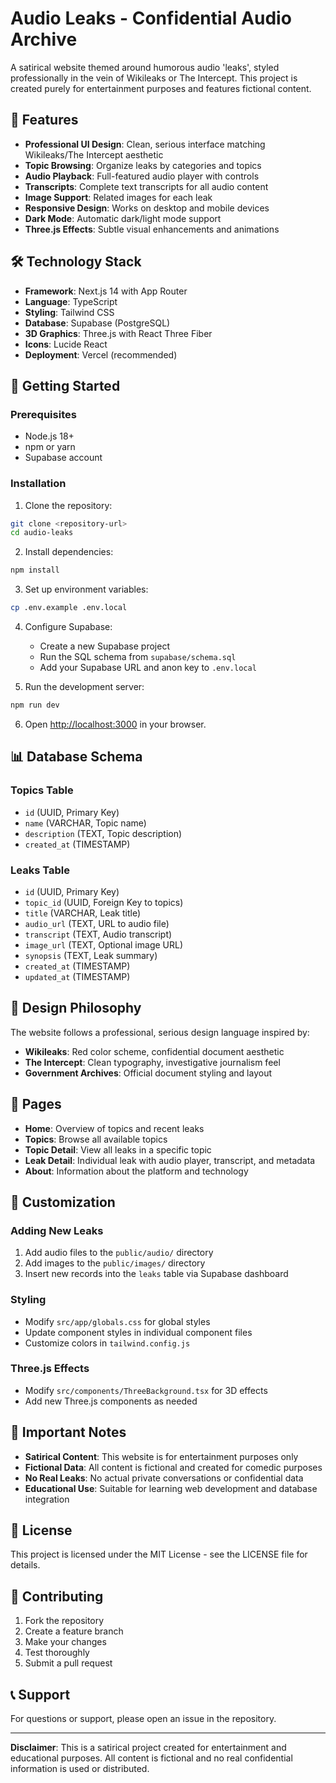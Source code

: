 # Audio Leaks - Confidential Audio Archive

A satirical website themed around humorous audio 'leaks', styled professionally in the vein of Wikileaks or The Intercept. This project is created purely for entertainment purposes and features fictional content.

## 🎯 Features

- **Professional UI Design**: Clean, serious interface matching Wikileaks/The Intercept aesthetic
- **Topic Browsing**: Organize leaks by categories and topics
- **Audio Playback**: Full-featured audio player with controls
- **Transcripts**: Complete text transcripts for all audio content
- **Image Support**: Related images for each leak
- **Responsive Design**: Works on desktop and mobile devices
- **Dark Mode**: Automatic dark/light mode support
- **Three.js Effects**: Subtle visual enhancements and animations

## 🛠 Technology Stack

- **Framework**: Next.js 14 with App Router
- **Language**: TypeScript
- **Styling**: Tailwind CSS
- **Database**: Supabase (PostgreSQL)
- **3D Graphics**: Three.js with React Three Fiber
- **Icons**: Lucide React
- **Deployment**: Vercel (recommended)

## 🚀 Getting Started

### Prerequisites

- Node.js 18+ 
- npm or yarn
- Supabase account

### Installation

1. Clone the repository:
```bash
git clone <repository-url>
cd audio-leaks
```

2. Install dependencies:
```bash
npm install
```

3. Set up environment variables:
```bash
cp .env.example .env.local
```

4. Configure Supabase:
   - Create a new Supabase project
   - Run the SQL schema from `supabase/schema.sql`
   - Add your Supabase URL and anon key to `.env.local`

5. Run the development server:
```bash
npm run dev
```

6. Open [http://localhost:3000](http://localhost:3000) in your browser.

## 📊 Database Schema

### Topics Table
- `id` (UUID, Primary Key)
- `name` (VARCHAR, Topic name)
- `description` (TEXT, Topic description)
- `created_at` (TIMESTAMP)

### Leaks Table
- `id` (UUID, Primary Key)
- `topic_id` (UUID, Foreign Key to topics)
- `title` (VARCHAR, Leak title)
- `audio_url` (TEXT, URL to audio file)
- `transcript` (TEXT, Audio transcript)
- `image_url` (TEXT, Optional image URL)
- `synopsis` (TEXT, Leak summary)
- `created_at` (TIMESTAMP)
- `updated_at` (TIMESTAMP)

## 🎨 Design Philosophy

The website follows a professional, serious design language inspired by:
- **Wikileaks**: Red color scheme, confidential document aesthetic
- **The Intercept**: Clean typography, investigative journalism feel
- **Government Archives**: Official document styling and layout

## 📱 Pages

- **Home**: Overview of topics and recent leaks
- **Topics**: Browse all available topics
- **Topic Detail**: View all leaks in a specific topic
- **Leak Detail**: Individual leak with audio player, transcript, and metadata
- **About**: Information about the platform and technology

## 🔧 Customization

### Adding New Leaks
1. Add audio files to the `public/audio/` directory
2. Add images to the `public/images/` directory
3. Insert new records into the `leaks` table via Supabase dashboard

### Styling
- Modify `src/app/globals.css` for global styles
- Update component styles in individual component files
- Customize colors in `tailwind.config.js`

### Three.js Effects
- Modify `src/components/ThreeBackground.tsx` for 3D effects
- Add new Three.js components as needed

## 🚨 Important Notes

- **Satirical Content**: This website is for entertainment purposes only
- **Fictional Data**: All content is fictional and created for comedic purposes
- **No Real Leaks**: No actual private conversations or confidential data
- **Educational Use**: Suitable for learning web development and database integration

## 📄 License

This project is licensed under the MIT License - see the LICENSE file for details.

## 🤝 Contributing

1. Fork the repository
2. Create a feature branch
3. Make your changes
4. Test thoroughly
5. Submit a pull request

## 📞 Support

For questions or support, please open an issue in the repository.

---

**Disclaimer**: This is a satirical project created for entertainment and educational purposes. All content is fictional and no real confidential information is used or distributed.